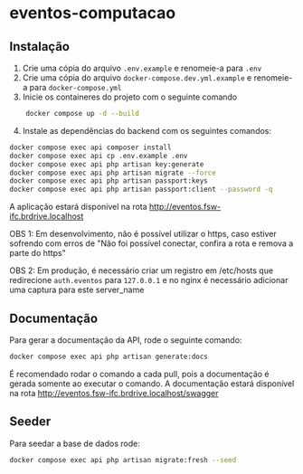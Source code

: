 # eventos-computacao

## Instalação

1. Crie uma cópia do arquivo `.env.example` e renomeie-a para `.env`
2. Crie uma cópia do arquivo `docker-compose.dev.yml.example` e renomeie-a para `docker-compose.yml`
3. Inicie os containeres do projeto com o seguinte comando
```bash
    docker compose up -d --build
```
4. Instale as dependências do backend com os seguintes comandos:
```bash
docker compose exec api composer install
docker compose exec api cp .env.example .env
docker compose exec api php artisan key:generate
docker compose exec api php artisan migrate --force
docker compose exec api php artisan passport:keys
docker compose exec api php artisan passport:client --password -q
```

A aplicação estará disponível na rota http://eventos.fsw-ifc.brdrive.localhost



OBS 1: Em desenvolvimento, não é possível utilizar o https, caso estiver sofrendo com erros de "Não foi possível conectar, confira a rota e remova a parte do https"

OBS 2: Em produção, é necessário criar um registro em /etc/hosts que redirecione `auth.eventos` para `127.0.0.1` e no nginx é necessário adicionar uma captura para este server_name

## Documentação

Para gerar a documentação da API, rode o seguinte comando:
```bash
docker compose exec api php artisan generate:docs
```
É recomendado rodar o comando a cada pull, pois a documentação é gerada somente ao executar o comando.
A documentação estará disponível na rota http://eventos.fsw-ifc.brdrive.localhost/swagger

## Seeder

Para seedar a base de dados rode:

```bash
docker compose exec api php artisan migrate:fresh --seed
```
